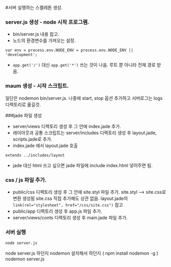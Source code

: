 #서버 실행하는 스켈레톤 생성.

### server.js 생성 - node 시작 프로그램.
- bin/server.js 내용 참고.
- 노드의 환경변수를 가져오는 설정.
```
var env = process.env.NODE_ENV = process.env.NODE_ENV || 'development';
```
- `app.get('/')` 대신 `app.get('*')` 쓰는 것이 나음. 루트 뿐 아니라 전체 경로 받음.

### maum 생성 - 시작 스크립트.
일단은 nodemon bin/server.js. 나중에 start, stop 옵션 추가하고 서버로그는 logs 디렉토리로 옮길것.

###jade 파일 생성
- server/views 디렉토리 생성 후 그 안에 index.jade 추가.
- 레이아웃과 공통 스크립트는 server/includes 디렉토리 생성 후 layout.jade, scripts.jade로 추가.
- index.jade 에서 layout.jade 호출
```
extends ../includes/layout
```
- jade 대신 html 쓰고 싶으면 jade 파일에 include index.html 넣어주면 됨.

### css / js 파일 추가.
- public/css 디렉토리 생성 후 그 안에 site.styl 파일 추가.
  site.styl --> site.css로 변환 생성됨
  site.css 직접 추가해도 상관 없음.
  layout.jade의 `link(rel="stylesheet", href="/css/site.css")` 참고
- public/app 디렉토리 생성 후 app.js 파일 추가.
- server/views/conts 디렉토리 생성 후 main.jade 파일 추가.

### 서버 실행
```
node server.js
```
node server.js 하던지
nodemon 설치해서 하던지 ( npm install nodemon -g )
nodemon server.js

